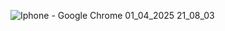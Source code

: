 ![Iphone - Google Chrome 01_04_2025 21_08_03](https://github.com/user-attachments/assets/4dafbf58-8d58-4cbe-8b56-f3afa60310d1)
